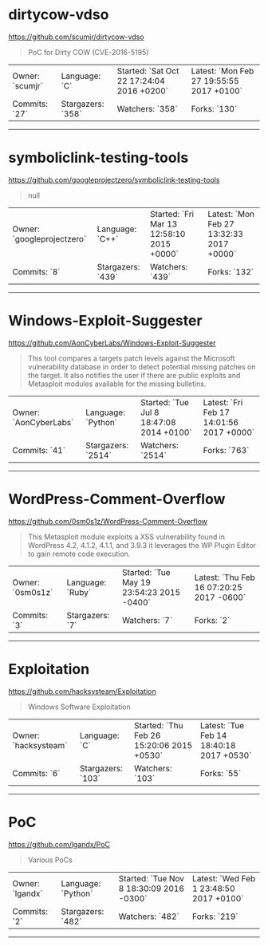 # dirtycow-vdso

https://github.com/scumjr/dirtycow-vdso
<blockquote>
PoC for Dirty COW (CVE-2016-5195)
</blockquote>

<table>
<tr><td>Owner: `scumjr`</td>
    <td>Language: `C`</td>
    <td>Started: `Sat Oct 22 17:24:04 2016 +0200`</td>
    <td>Latest: `Mon Feb 27 19:55:55 2017 +0100`</td></tr>
<tr><td>Commits: `27`</td>
    <td>Stargazers: `358`</td>
    <td>Watchers: `358`</td>
    <td>Forks: `130`</td></tr>
</table>

---

# symboliclink-testing-tools

https://github.com/googleprojectzero/symboliclink-testing-tools
<blockquote>
null
</blockquote>

<table>
<tr><td>Owner: `googleprojectzero`</td>
    <td>Language: `C++`</td>
    <td>Started: `Fri Mar 13 12:58:10 2015 +0000`</td>
    <td>Latest: `Mon Feb 27 13:32:33 2017 +0000`</td></tr>
<tr><td>Commits: `8`</td>
    <td>Stargazers: `439`</td>
    <td>Watchers: `439`</td>
    <td>Forks: `132`</td></tr>
</table>

---

# Windows-Exploit-Suggester

https://github.com/AonCyberLabs/Windows-Exploit-Suggester
<blockquote>
This tool compares a targets patch levels against the Microsoft vulnerability database in order to detect potential missing patches on the target. It also notifies the user if there are public exploits and Metasploit modules available for the missing bulletins.
</blockquote>

<table>
<tr><td>Owner: `AonCyberLabs`</td>
    <td>Language: `Python`</td>
    <td>Started: `Tue Jul 8 18:47:08 2014 +0100`</td>
    <td>Latest: `Fri Feb 17 14:01:56 2017 +0000`</td></tr>
<tr><td>Commits: `41`</td>
    <td>Stargazers: `2514`</td>
    <td>Watchers: `2514`</td>
    <td>Forks: `763`</td></tr>
</table>

---

# WordPress-Comment-Overflow

https://github.com/0sm0s1z/WordPress-Comment-Overflow
<blockquote>
This Metasploit module exploits a XSS vulnerability found in WordPress 4.2, 4.1.2, 4.1.1, and 3.9.3 it leverages the WP Plugin Editor to gain remote code execution.
</blockquote>

<table>
<tr><td>Owner: `0sm0s1z`</td>
    <td>Language: `Ruby`</td>
    <td>Started: `Tue May 19 23:54:23 2015 -0400`</td>
    <td>Latest: `Thu Feb 16 07:20:25 2017 -0600`</td></tr>
<tr><td>Commits: `3`</td>
    <td>Stargazers: `7`</td>
    <td>Watchers: `7`</td>
    <td>Forks: `2`</td></tr>
</table>

---

# Exploitation

https://github.com/hacksysteam/Exploitation
<blockquote>
Windows Software Exploitation
</blockquote>

<table>
<tr><td>Owner: `hacksysteam`</td>
    <td>Language: `C`</td>
    <td>Started: `Thu Feb 26 15:20:06 2015 +0530`</td>
    <td>Latest: `Tue Feb 14 18:40:18 2017 +0530`</td></tr>
<tr><td>Commits: `6`</td>
    <td>Stargazers: `103`</td>
    <td>Watchers: `103`</td>
    <td>Forks: `55`</td></tr>
</table>

---

# PoC

https://github.com/lgandx/PoC
<blockquote>
Various PoCs
</blockquote>

<table>
<tr><td>Owner: `lgandx`</td>
    <td>Language: `Python`</td>
    <td>Started: `Tue Nov 8 18:30:09 2016 -0300`</td>
    <td>Latest: `Wed Feb 1 23:48:50 2017 +0100`</td></tr>
<tr><td>Commits: `2`</td>
    <td>Stargazers: `482`</td>
    <td>Watchers: `482`</td>
    <td>Forks: `219`</td></tr>
</table>

---

